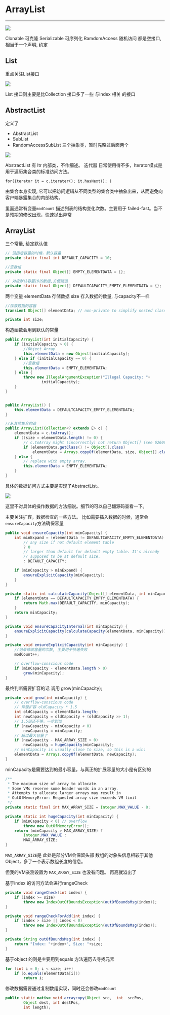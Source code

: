 # ArrayList

---

![](http://zpengg.oss-cn-shenzhen.aliyuncs.com/img/b582bdbc74401259648f0d6bb1a4b0a7.png)

Clonable 可克隆
Serializable 可序列化
RamdomAccess 随机访问
都是空接口, 相当于一个声明, 约定

## List
重点关注List接口

![](http://zpengg.oss-cn-shenzhen.aliyuncs.com/img/70282f18a00dc95df682759717b31906.png)

List 接口则主要是比Collection 接口多了一些 与index 相关 的接口

## AbstractList
定义了
- AbstractList
- SubList
- RandomAccessSubList
三个抽象类，暂时先略过后面两个

![](http://zpengg.oss-cn-shenzhen.aliyuncs.com/img/ef87acb8388cfdc3b3ad3e372c6eb891.png)

AbstractList 有 Itr 内部类，不作细述。
迭代器 日常使用得不多，Iterator模式是用于遍历集合类的标准访问方法。
```
for(Iterator it = c.iterater(); it.hasNext(); ) 
```
由集合本身实现, 它可以把访问逻辑从不同类型的集合类中抽象出来，从而避免向客户端暴露集合的内部结构。


里面通常有变量`modCount` 描述列表的结构变化次数。主要用于 failed-fast。当不是预期的修改出现，快速抛出异常

## ArrayList

三个常量, 给定默认值
```JAVA
// 没指定容量的时候，默认容量
private static final int DEFAULT_CAPACITY = 10;

//空数组
private static final Object[] EMPTY_ELEMENTDATA = {};

// 对应默认容量10的数组,方便赋值
private static final Object[] DEFAULTCAPACITY_EMPTY_ELEMENTDATA = {};
```

两个变量
elementData 存储数据
size 存入数据的数量, 与capacity不一样
```JAVA
//存放数据的容器
transient Object[] elementData; // non-private to simplify nested class access

private int size;
```

构造函数会用到默认的常量
```java
public ArrayList(int initialCapacity) {
    if (initialCapacity > 0) {
        //Object Array
        this.elementData = new Object[initialCapacity];
    } else if (initialCapacity == 0) {
        //空数组
        this.elementData = EMPTY_ELEMENTDATA;
    } else {
        throw new IllegalArgumentException("Illegal Capacity: "+
                initialCapacity);
    }
}


public ArrayList() {
    this.elementData = DEFAULTCAPACITY_EMPTY_ELEMENTDATA;
}

//从其他集合构造
public ArrayList(Collection<? extends E> c) {
    elementData = c.toArray();
    if ((size = elementData.length) != 0) {
        // c.toArray might (incorrectly) not return Object[] (see 6260652)
        if (elementData.getClass() != Object[].class)
            elementData = Arrays.copyOf(elementData, size, Object[].class);
    } else {
        // replace with empty array.
        this.elementData = EMPTY_ELEMENTDATA;
    }
}
```

具体的数据访问方式主要是实现了AbstractList。

![](http://zpengg.oss-cn-shenzhen.aliyuncs.com/img/0545378e5b916afb9bcfc95ee467a967.png)

这里不对具体的操作数据的方法细说。细节的可以自己翻源码查看一下。

主要关注扩容，数据检查的一些方法。
比如需要插入数据的时候，通常会`ensureCapacity`方法确保容量
```JAVA
public void ensureCapacity(int minCapacity) {
    int minExpand = (elementData != DEFAULTCAPACITY_EMPTY_ELEMENTDATA)
        // any size if not default element table
        ? 0
        // larger than default for default empty table. It's already
        // supposed to be at default size.
        : DEFAULT_CAPACITY;

    if (minCapacity > minExpand) {
        ensureExplicitCapacity(minCapacity);
    }
}

private static int calculateCapacity(Object[] elementData, int minCapacity) {
    if (elementData == DEFAULTCAPACITY_EMPTY_ELEMENTDATA) {
        return Math.max(DEFAULT_CAPACITY, minCapacity);
    }
    return minCapacity;
}

private void ensureCapacityInternal(int minCapacity) {
    ensureExplicitCapacity(calculateCapacity(elementData, minCapacity));
}

private void ensureExplicitCapacity(int minCapacity) {
    //记录修改容量的次数, 主要用于快速失败
    modCount++;

    // overflow-conscious code
    if (minCapacity - elementData.length > 0)
        grow(minCapacity);
}
```

最终判断需要扩容的话
调用 grow(minCapacity);
```JAVA
private void grow(int minCapacity) {
    // overflow-conscious code
    // 常规扩容 oldCapacity * 1.5
    int oldCapacity = elementData.length;
    int newCapacity = oldCapacity + (oldCapacity >> 1); 
    // 1.5倍还不够，一步到位
    if (newCapacity - minCapacity < 0)
        newCapacity = minCapacity;
    // 超过最大容量了
    if (newCapacity - MAX_ARRAY_SIZE > 0)
        newCapacity = hugeCapacity(minCapacity);
    // minCapacity is usually close to size, so this is a win:
    elementData = Arrays.copyOf(elementData, newCapacity);
}
```
minCapacity是需要达到的最小容量，与真正的扩展容量的大小是有区别的


```JAVA
/**
 * The maximum size of array to allocate.
 * Some VMs reserve some header words in an array.
 * Attempts to allocate larger arrays may result in
 * OutOfMemoryError: Requested array size exceeds VM limit
 */
private static final int MAX_ARRAY_SIZE = Integer.MAX_VALUE - 8;

private static int hugeCapacity(int minCapacity) {
    if (minCapacity < 0) // overflow
        throw new OutOfMemoryError();
    return (minCapacity > MAX_ARRAY_SIZE) ?
        Integer.MAX_VALUE :
        MAX_ARRAY_SIZE;
}

```
`MAX_ARRAY_SIZE`是 此处是部分VM会保留头部   数组的对象头信息相较于其他Object，多了一个表示数组长度的信息。 

但我的VM亲测设置为 `MAX_ARRAY_SIZE` 也没有问题。 再高就溢出了

基于index 的访问方法会进行rangeCheck
```JAVA
private void rangeCheck(int index) {
    if (index >= size)
        throw new IndexOutOfBoundsException(outOfBoundsMsg(index));
}

private void rangeCheckForAdd(int index) {
    if (index > size || index < 0)
        throw new IndexOutOfBoundsException(outOfBoundsMsg(index));
}

private String outOfBoundsMsg(int index) {
    return "Index: "+index+", Size: "+size;
}
```

基于object 的则是主要用到equals 方法遍历去寻找元素
```JAVA
for (int i = 0; i < size; i++)      
    if (o.equals(elementData[i]))
        return i;
```

修改数据需要通过复制数组实现，同时还会修改`modCount`
```JAVA
public static native void arraycopy(Object src,  int  srcPos,
        Object dest, int destPos,
        int length);
```
